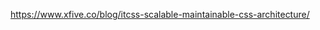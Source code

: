 <a href="https://www.xfive.co/blog/itcss-scalable-maintainable-css-architecture/">https://www.xfive.co/blog/itcss-scalable-maintainable-css-architecture/</a>

